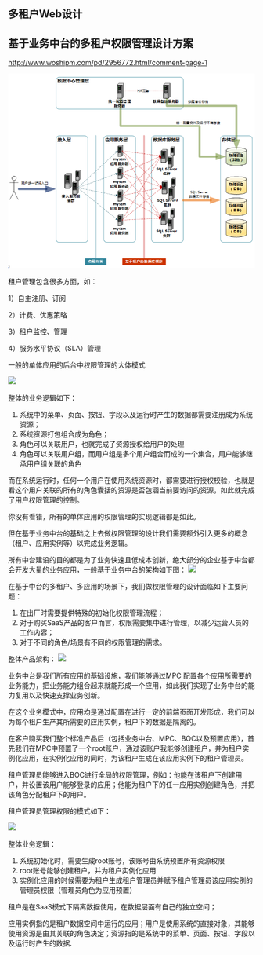 ## 多租户Web设计

## 基于业务中台的多租户权限管理设计方案

http://www.woshipm.com/pd/2956772.html/comment-page-1

![](multi-tenant-web.png)

租户管理包含很多方面，如：

1）自主注册、订阅

2）计费、优惠策略

3）租户监控、管理

4）服务水平协议（SLA）管理


一般的单体应用的后台中权限管理的大体模式

![](http://image.woshipm.com/wp-files/2019/10/IQeFClBehdzAj7935BCo.jpg)

整体的业务逻辑如下：

1. 系统中的菜单、页面、按钮、字段以及运行时产生的数据都需要注册成为系统资源；
2. 系统资源打包组合成为角色；
3. 角色可以关联用户，也就完成了资源授权给用户的处理
4. 角色可以关联用户组，而用户组是多个用户组合而成的一个集合，用户能够继承用户组关联的角色

而在系统运行时，任何一个用户在使用系统资源时，都需要进行授权校验，也就是看这个用户关联的所有的角色囊括的资源是否包涵当前要访问的资源，如此就完成了用户权限管理的控制。

你没有看错，所有的单体应用的权限管理的实现逻辑都是如此。

但在基于业务中台的基础之上去做权限管理的设计我们需要额外引入更多的概念（租户、应用实例等）以完成业务逻辑。


所有中台建设的目的都是为了业务快速且低成本创新，绝大部分的企业基于中台都会开发大量的业务应用，一般基于业务中台的架构如下图：
![](http://image.woshipm.com/wp-files/2019/10/SMBHLYJS4ejrLUhzCD69.jpg)

在基于中台的多租户、多应用的场景下，我们做权限管理的设计面临如下主要问题：

1. 在出厂时需要提供特殊的初始化权限管理流程；
2. 对于购买SaaS产品的客户而言，权限需要集中进行管理，以减少运营人员的工作内容；
3. 对于不同的角色/场景有不同的权限管理的需求。

整体产品架构：
![](http://image.woshipm.com/wp-files/2019/10/yk5uDcx1OXzxAscmlV9V.jpg)

业务中台是我们所有应用的基础设施，我们能够通过MPC 配置各个应用所需要的业务能力，把业务能力组合起来就能形成一个应用，如此我们实现了业务中台的能力复用以及快速支撑业务创新。

在这个业务模式中，应用均是通过配置在进行一定的前端页面开发形成，我们可以为每个租户生产其所需要的应用实例，租户下的数据是隔离的。

在客户购买我们整个标准产品后（包括业务中台、MPC、BOC以及预置应用），首先我们在MPC中预置了一个root账户，通过该账户我能够创建租户，并为租户实例化应用，在实例化应用的同时，为该租户生成在该应用实例下的租户管理员。

租户管理员能够进入BOC进行全局的权限管理，例如：他能在该租户下创建用户，并设置该用户能够登录的应用；他能为租户下的任一应用实例创建角色，并把该角色分配租户下的用户。

租户管理员管理权限的模式如下：


![](http://image.woshipm.com/wp-files/2019/10/dlIZDTmv4vivdIBoaJvZ.jpg)

整体业务逻辑：

1. 系统初始化时，需要生成root账号，该账号由系统预置所有资源权限
2. root账号能够创建租户，并为租户实例化应用
3. 实例化应用的时候需要为租户生成租户管理员并赋予租户管理员该应用实例的管理员权限（管理员角色为应用预置）

租户是在SaaS模式下隔离数据使用，在数据层面有自己的独立空间；

应用实例指的是租户数据空间中运行的应用；用户是使用系统的直接对象，其能够使用资源是由其关联的角色决定；资源指的是系统中的菜单、页面、按钮、字段以及运行时产生的数据.


